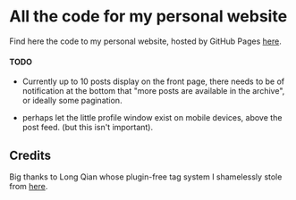 # All the code for my personal website

Find here the code to my personal website, hosted by GitHub Pages [here](https://jpmacmanus.github.io/).

#### TODO

- Currently up to 10 posts display on the front page, there needs to be of notification at the bottom that "more posts are available in the archive", or ideally some pagination. 

- perhaps let the little profile window exist on mobile devices, above the post feed. (but this isn't important). 

## Credits

Big thanks to Long Qian whose plugin-free tag system I shamelessly stole from [here](http://longqian.me/2017/02/09/github-jekyll-tag/).
